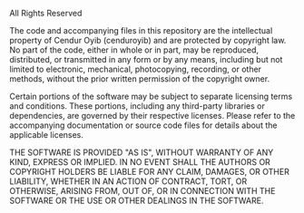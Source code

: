All Rights Reserved

The code and accompanying files in this repository are the intellectual property of Cendur Oyib (cenduroyib) and are protected by copyright law. No part of the code, either in whole or in part, may be reproduced, distributed, or transmitted in any form or by any means, including but not limited to electronic, mechanical, photocopying, recording, or other methods, without the prior written permission of the copyright owner.

Certain portions of the software may be subject to separate licensing terms and conditions. These portions, including any third-party libraries or dependencies, are governed by their respective licenses. Please refer to the accompanying documentation or source code files for details about the applicable licenses.

THE SOFTWARE IS PROVIDED "AS IS", WITHOUT WARRANTY OF ANY KIND, EXPRESS OR IMPLIED. IN NO EVENT SHALL THE AUTHORS OR COPYRIGHT HOLDERS BE LIABLE FOR ANY CLAIM, DAMAGES, OR OTHER LIABILITY, WHETHER IN AN ACTION OF CONTRACT, TORT, OR OTHERWISE, ARISING FROM, OUT OF, OR IN CONNECTION WITH THE SOFTWARE OR THE USE OR OTHER DEALINGS IN THE SOFTWARE.

